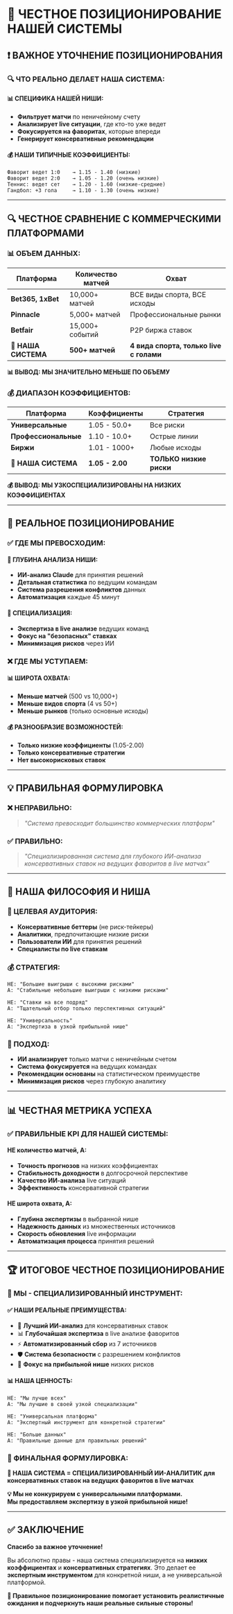 # 🎯 ЧЕСТНОЕ ПОЗИЦИОНИРОВАНИЕ НАШЕЙ СИСТЕМЫ

## ❗ **ВАЖНОЕ УТОЧНЕНИЕ ПОЗИЦИОНИРОВАНИЯ**

### **🔍 ЧТО РЕАЛЬНО ДЕЛАЕТ НАША СИСТЕМА:**

#### **📊 СПЕЦИФИКА НАШЕЙ НИШИ:**
- **Фильтрует матчи** по неничейному счету
- **Анализирует live ситуации**, где кто-то уже ведет  
- **Фокусируется на фаворитах**, которые впереди
- **Генерирует консервативные рекомендации**

#### **💰 НАШИ ТИПИЧНЫЕ КОЭФФИЦИЕНТЫ:**
```
Фаворит ведет 1:0    → 1.15 - 1.40 (низкие)
Фаворит ведет 2:0    → 1.05 - 1.20 (очень низкие)  
Теннис: ведет сет    → 1.20 - 1.60 (низкие-средние)
Гандбол: +3 гола     → 1.10 - 1.30 (очень низкие)
```

---

## 🔍 **ЧЕСТНОЕ СРАВНЕНИЕ С КОММЕРЧЕСКИМИ ПЛАТФОРМАМИ**

### **📊 ОБЪЕМ ДАННЫХ:**
| Платформа | Количество матчей | Охват |
|-----------|-------------------|--------|
| **Bet365, 1xBet** | 10,000+ матчей | ВСЕ виды спорта, ВСЕ исходы |
| **Pinnacle** | 5,000+ матчей | Профессиональные рынки |
| **Betfair** | 15,000+ событий | P2P биржа ставок |
| **🎯 НАША СИСТЕМА** | **500+ матчей** | **4 вида спорта, только live с голами** |

**📊 ВЫВОД: МЫ ЗНАЧИТЕЛЬНО МЕНЬШЕ ПО ОБЪЕМУ**

### **💰 ДИАПАЗОН КОЭФФИЦИЕНТОВ:**
| Платформа | Коэффициенты | Стратегия |
|-----------|--------------|-----------|
| **Универсальные** | 1.05 - 50.0+ | Все риски |
| **Профессиональные** | 1.10 - 10.0+ | Острые линии |
| **Биржи** | 1.01 - 1000+ | Любые исходы |
| **🎯 НАША СИСТЕМА** | **1.05 - 2.00** | **ТОЛЬКО низкие риски** |

**💰 ВЫВОД: МЫ УЗКОСПЕЦИАЛИЗИРОВАНЫ НА НИЗКИХ КОЭФФИЦИЕНТАХ**

---

## 🎯 **РЕАЛЬНОЕ ПОЗИЦИОНИРОВАНИЕ**

### **✅ ГДЕ МЫ ПРЕВОСХОДИМ:**

#### **🧠 ГЛУБИНА АНАЛИЗА НИШИ:**
- **ИИ-анализ Claude** для принятия решений
- **Детальная статистика** по ведущим командам
- **Система разрешения конфликтов** данных
- **Автоматизация** каждые 45 минут

#### **🎯 СПЕЦИАЛИЗАЦИЯ:**
- **Экспертиза в live анализе** ведущих команд
- **Фокус на "безопасных" ставках**
- **Минимизация рисков** через ИИ

### **❌ ГДЕ МЫ УСТУПАЕМ:**

#### **📊 ШИРОТА ОХВАТА:**
- **Меньше матчей** (500 vs 10,000+)
- **Меньше видов спорта** (4 vs 50+)
- **Меньше рынков** (только основные исходы)

#### **💰 РАЗНООБРАЗИЕ ВОЗМОЖНОСТЕЙ:**
- **Только низкие коэффициенты** (1.05-2.00)
- **Только консервативные стратегии**
- **Нет высокорисковых ставок**

---

## 💡 **ПРАВИЛЬНАЯ ФОРМУЛИРОВКА**

### **❌ НЕПРАВИЛЬНО:**
> *"Система превосходит большинство коммерческих платформ"*

### **✅ ПРАВИЛЬНО:**
> *"Специализированная система для глубокого ИИ-анализа консервативных ставок на ведущих фаворитов в live матчах"*

---

## 🎲 **НАША ФИЛОСОФИЯ И НИША**

### **🎯 ЦЕЛЕВАЯ АУДИТОРИЯ:**
- **Консервативные беттеры** (не риск-тейкеры)
- **Аналитики**, предпочитающие низкие риски
- **Пользователи ИИ** для принятия решений
- **Специалисты по live ставкам**

### **💰 СТРАТЕГИЯ:**
```
НЕ: "Большие выигрыши с высокими рисками"
А: "Стабильные небольшие выигрыши с низкими рисками"

НЕ: "Ставки на все подряд"  
А: "Тщательный отбор только перспективных ситуаций"

НЕ: "Универсальность"
А: "Экспертиза в узкой прибыльной нише"
```

### **🧠 ПОДХОД:**
- **ИИ анализирует** только матчи с неничейным счетом
- **Система фокусируется** на ведущих командах
- **Рекомендации основаны** на статистическом преимуществе
- **Минимизация рисков** через глубокую аналитику

---

## 📊 **ЧЕСТНАЯ МЕТРИКА УСПЕХА**

### **✅ ПРАВИЛЬНЫЕ KPI ДЛЯ НАШЕЙ СИСТЕМЫ:**

#### **НЕ количество матчей, А:**
- **Точность прогнозов** на низких коэффициентах
- **Стабильность доходности** в долгосрочной перспективе  
- **Качество ИИ-анализа** live ситуаций
- **Эффективность** консервативной стратегии

#### **НЕ широта охвата, А:**
- **Глубина экспертизы** в выбранной нише
- **Надежность данных** из множественных источников
- **Скорость обновления** live информации
- **Автоматизация процесса** принятия решений

---

## 🏆 **ИТОГОВОЕ ЧЕСТНОЕ ПОЗИЦИОНИРОВАНИЕ**

### **🎯 МЫ - СПЕЦИАЛИЗИРОВАННЫЙ ИНСТРУМЕНТ:**

#### **✅ НАШИ РЕАЛЬНЫЕ ПРЕИМУЩЕСТВА:**
- 🧠 **Лучший ИИ-анализ** для консервативных ставок
- 📊 **Глубочайшая экспертиза** в live анализе фаворитов
- ⚡ **Автоматизированный сбор** из 7 источников
- 🛡️ **Система безопасности** с разрешением конфликтов
- 🎯 **Фокус на прибыльной нише** низких рисков

#### **📊 НАША ЦЕННОСТЬ:**
```
НЕ: "Мы лучше всех"
А: "Мы лучшие в своей узкой специализации"

НЕ: "Универсальная платформа"  
А: "Экспертный инструмент для конкретной стратегии"

НЕ: "Больше данных"
А: "Правильные данные для правильных решений"
```

### **🎲 ФИНАЛЬНАЯ ФОРМУЛИРОВКА:**

**🎯 НАША СИСТЕМА = СПЕЦИАЛИЗИРОВАННЫЙ ИИ-АНАЛИТИК**
**для консервативных ставок на ведущих фаворитов в live матчах**

**💡 Мы не конкурируем с универсальными платформами.**  
**Мы предоставляем экспертизу в узкой прибыльной нише!**

---

## ✅ **ЗАКЛЮЧЕНИЕ**

**Спасибо за важное уточнение!** 

Вы абсолютно правы - наша система специализируется на **низких коэффициентах** и **консервативных стратегиях**. Это делает ее **экспертным инструментом** для конкретной ниши, а не универсальной платформой.

**🎯 Правильное позиционирование помогает установить реалистичные ожидания и подчеркнуть наши реальные сильные стороны!**